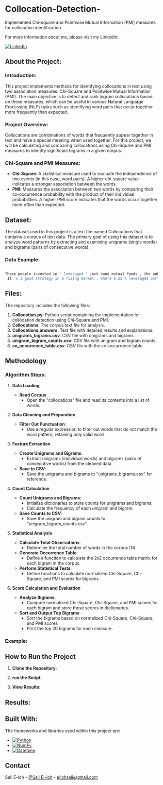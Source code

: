 # Collocation-Detection-
Implemented Chi-square and Pointwise Mutual Information (PMI) measures for collocation identification.

For more information about me, please visit my LinkedIn:

[![LinkedIn][LinkedIn.js]][LinkedIn-url]

<!-- ABOUT THE PROJECT -->

## About the Project:

### Introduction:

This project implements methods for identifying collocations in text using two association measures: Chi-Square and Pointwise Mutual Information (PMI). The main objective is to detect and rank bigram collocations based on these measures, which can be useful in various Natural Language Processing (NLP) tasks such as identifying word pairs that occur together more frequently than expected.

### Project Overview:

Collocations are combinations of words that frequently appear together in text and have a special meaning when used together. For this project, we will be calculating and comparing collocations using Chi-Square and PMI measures to identify significant bigrams in a given corpus.


### Chi-Square and PMI Measures:
* **Chi-Square**: A statistical measure used to evaluate the independence of two events (in this case, word pairs). A higher chi-square value indicates a stronger association between the words.
* **PMI**: Measures the association between two words by comparing their co-occurrence probability with the product of their individual probabilities. A higher PMI score indicates that the words occur together more often than expected.


<!-- Dataset -->

##  Dataset:

The dataset used in this project is a text file named Collocations that contains a corpus of text data. The primary goal of using this dataset is to analyze word patterns by extracting and examining unigrams (single words) and bigrams (pairs of consecutive words).

### Data Example:

   ```bash

   These people invested in " leveraged " junk bond mutual funds , the publicly traded funds that make a habit of taking out loans to buy extra junk .
    It 's a good strategy in a rising market , where a 25 % leveraged portfolio in effect allows investors to have 125 % of their money working for them .
   ```


## Files:

The repository includes the following files:

1. **Collocation.py**: Python script containing the implementation for collocation detection using Chi-Square and PMI.
2. **Collocations**: The corpus text file for analysis.
3. **Collocations.answers**: Text file with detailed results and explanations.
4. **unigrams_bigrams.csv**: CSV file with unigrams and bigrams.
5. **unigram_bigram_counts.csv**: CSV file with unigram and bigram counts.
6. **co_occurrence_table.csv**: CSV file with the co-occurrence table.

<!-- METHODOLOGY -->

## Methodology

### Algorithm Steps:

  1. **Data Loading**
      - **Read Corpus**:
        - Open the "collocations" file and read its contents into a list of words.
  
  2. **Data Cleaning and Preparation**
       - **Filter Out Punctuation**:
         - Use a regular expression to filter out words that do not match the word pattern, retaining only valid word
  
  3. **Feature Extraction**
      - **Create Unigrams and Bigrams**:
        - Extract unigrams (individual words) and bigrams (pairs of consecutive words) from the cleaned data.
      - **Save to CSV**:
        - Save the unigrams and bigrams to "unigrams_bigrams.csv" for reference.

  4. **Count Calculation**
      - **Count Unigrams and Bigrams**:
        - Initialize dictionaries to store counts for unigrams and bigrams.
        - Calculate the frequency of each unigram and bigram.
      - **Save Counts to CSV**:
        - Save the unigram and bigram counts to "unigram_bigram_counts.csv".

  5. **Statistical Analysis**
      - **Calculate Total Observations**:
        - Determine the total number of words in the corpus (N).
      - **Generate Occurrence Table**:
        - Define a function to calculate the 2x2 occurrence table matrix for each bigram in the corpus.
      - **Perform Statistical Tests**:
        - Define functions to calculate normalized Chi-Square, Chi-Square, and PMI scores for bigrams.

  6. **Score Calculation and Evaluation**
      - **Analyze Bigrams**:
        - Compute normalized Chi-Square, Chi-Square, and PMI scores for each bigram and store these scores in dictionaries.
      - **Sort and Output Top Bigrams**:
        - Sort the bigrams based on normalized Chi-Square, Chi-Square, and PMI scores
        - Print the top 20 bigrams for each measure.


### Example:
   
<!-- Results -->
## How to Run the Project

1. **Clone the Repository**:

    
2. **run the Script**:
 

3. **View Results**:


<!-- Results -->

## Results:


<!-- Built With -->

## Built With:

The frameworks and libraries used within this project are:

* [![Python][Python.js]][Python-url]
* [![NumPy][NumPy.js]][NumPy-url]
* [![Datetime][Datetime.js]][Datetime-url]


<!-- CONTACT -->

## Contact

Sali E-loh - [@Sali El-loh](https://www.linkedin.com/in/salielloh12/) - ellohsali@gmail.com


<!-- MARKDOWN LINKS & IMAGES -->
<!-- https://www.markdownguide.org/basic-syntax/#reference-style-links -->
[LinkedIn.js]: https://img.shields.io/badge/LinkedIn-0077B5?style=for-the-badge&logo=linkedin&logoColor=white
[LinkedIn-url]: https://www.linkedin.com/in/salielloh12/

[Python.js]: https://img.shields.io/badge/Python-3776AB?style=for-the-badge&logo=python&logoColor=white
[Python-url]: https://www.python.org/

[NumPy.js]: https://img.shields.io/badge/NumPy-013243?style=for-the-badge&logo=numpy&logoColor=white
[NumPy-url]: https://numpy.org/

[Datetime.js]: https://img.shields.io/badge/Datetime-44a833?style=for-the-badge
[Datetime-url]: https://docs.python.org/3/library/datetime.html



